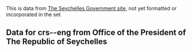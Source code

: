 This is data from [The Seychelles Government site](https://www.statehouse.gov.sc/downloads), not yet formatted or incorporated in the set

## Data for crs--eng from Office of the President of The Republic of Seychelles
